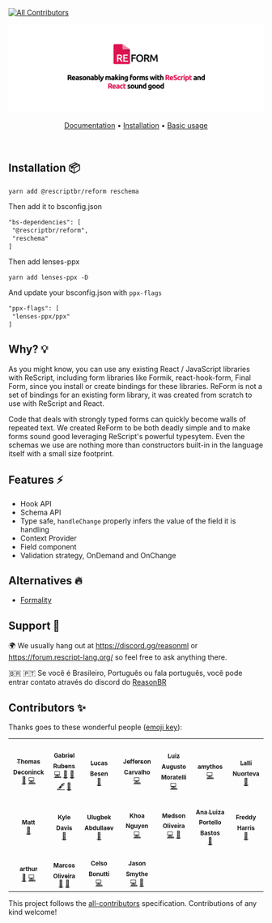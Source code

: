 [![All Contributors](https://img.shields.io/badge/all_contributors-13-orange.svg?style=flat-square)](#contributors)

<p align="center">
  <img src="./assets/logo.svg" /> 
  <br />
</p>
<p align="center">
  <a href="https://rescript-reform.netlify.app">Documentation</a> • 
  <a target="_blank" href="https://rescript-reform.netlify.app/docs/installation">Installation</a> • 
  <a target="_blank" href="https://rescript-reform.netlify.app/docs/getting-started#quick-start">Basic usage</a>
</p>
<br/>

## Installation 📦

```
yarn add @rescriptbr/reform reschema
```

Then add it to bsconfig.json

```
"bs-dependencies": [
 "@rescriptbr/reform",
 "reschema"
]
```

Then add lenses-ppx

```
yarn add lenses-ppx -D
```

And update your bsconfig.json with `ppx-flags`

```
"ppx-flags": [
 "lenses-ppx/ppx"
]
```

</details>

## Why? 💡

As you might know, you can use any existing React / JavaScript libraries with ReScript, including form libraries like Formik, react-hook-form, Final Form, since you install or create bindings for these libraries. ReForm is not a set of bindings for an existing form library, it was created from scratch to use with ReScript and React.

Code that deals with strongly typed forms can quickly become walls of repeated text. We created ReForm to be both deadly simple and to make forms sound good leveraging ReScript's powerful typesytem. Even the schemas we use are nothing more than constructors built-in in the language itself with a small size footprint.

## Features ⚡

- Hook API
- Schema API
- Type safe, `handleChange` properly infers the value of the field it is handling
- Context Provider
- Field component
- Validation strategy, OnDemand and OnChange

## Alternatives 🔥

- [Formality](https://github.com/alexfedoseev/re-formality)

## Support 🚀

🌍 We usually hang out at https://discord.gg/reasonml or https://forum.rescript-lang.org/ so feel free to ask anything there.

🇧🇷 🇵🇹  Se você é Brasileiro, Português ou fala português, você pode entrar contato através do discord do [ReasonBR](http://discord.com/invite/SSDMNYQ)

## Contributors ✨

Thanks goes to these wonderful people ([emoji key](https://allcontributors.org/docs/en/emoji-key)):

<!-- ALL-CONTRIBUTORS-LIST:START - Do not remove or modify this section -->
<!-- prettier-ignore-start -->
<!-- markdownlint-disable -->
<table>
  <tr>
    <td align="center"><a href="http://www.thomasdeconinck.fr"><img src="https://avatars2.githubusercontent.com/u/1548421?v=4?s=100" width="100px;" alt=""/><br /><sub><b>Thomas Deconinck</b></sub></a><br /><a href="https://github.com/rescriptbr/reform/commits?author=DCKT" title="Documentation">📖</a> <a href="https://github.com/rescriptbr/reform/commits?author=DCKT" title="Code">💻</a></td>
    <td align="center"><a href="http://twitter.com/fakenickels"><img src="https://avatars0.githubusercontent.com/u/1283200?v=4?s=100" width="100px;" alt=""/><br /><sub><b>Gabriel Rubens</b></sub></a><br /><a href="https://github.com/rescriptbr/reform/commits?author=fakenickels" title="Code">💻</a> <a href="https://github.com/rescriptbr/reform/issues?q=author%3Afakenickels" title="Bug reports">🐛</a> <a href="#ideas-fakenickels" title="Ideas, Planning, & Feedback">🤔</a> <a href="#content-fakenickels" title="Content">🖋</a> <a href="https://github.com/rescriptbr/reform/commits?author=fakenickels" title="Documentation">📖</a></td>
    <td align="center"><a href="https://twitter.com/lucasbesen"><img src="https://avatars3.githubusercontent.com/u/13984388?v=4?s=100" width="100px;" alt=""/><br /><sub><b>Lucas Besen</b></sub></a><br /><a href="#maintenance-lucasbesen" title="Maintenance">🚧</a></td>
    <td align="center"><a href="https://github.com/JeffersonCarvalh0"><img src="https://avatars1.githubusercontent.com/u/11946020?v=4?s=100" width="100px;" alt=""/><br /><sub><b>Jefferson Carvalho</b></sub></a><br /><a href="https://github.com/rescriptbr/reform/commits?author=JeffersonCarvalh0" title="Code">💻</a></td>
    <td align="center"><a href="https://gtluizmoratelli.itch.io"><img src="https://avatars2.githubusercontent.com/u/24661951?v=4?s=100" width="100px;" alt=""/><br /><sub><b>Luiz Augusto Moratelli</b></sub></a><br /><a href="https://github.com/rescriptbr/reform/commits?author=LuizMoratelli" title="Code">💻</a></td>
    <td align="center"><a href="https://github.com/amythos"><img src="https://avatars0.githubusercontent.com/u/959296?v=4?s=100" width="100px;" alt=""/><br /><sub><b>amythos</b></sub></a><br /><a href="https://github.com/rescriptbr/reform/commits?author=amythos" title="Code">💻</a></td>
    <td align="center"><a href="http://www.lallinuorteva.fi"><img src="https://avatars3.githubusercontent.com/u/7643715?v=4?s=100" width="100px;" alt=""/><br /><sub><b>Lalli Nuorteva</b></sub></a><br /><a href="https://github.com/rescriptbr/reform/issues?q=author%3Alalnuo" title="Bug reports">🐛</a></td>
  </tr>
  <tr>
    <td align="center"><a href="https://playqup.com"><img src="https://avatars0.githubusercontent.com/u/3103241?v=4?s=100" width="100px;" alt=""/><br /><sub><b>Matt</b></sub></a><br /><a href="#maintenance-hew" title="Maintenance">🚧</a></td>
    <td align="center"><a href="https://github.com/kyldvs"><img src="https://avatars1.githubusercontent.com/u/1830497?v=4?s=100" width="100px;" alt=""/><br /><sub><b>Kyle Davis</b></sub></a><br /><a href="https://github.com/rescriptbr/reform/pulls?q=is%3Apr+reviewed-by%3Akyldvs" title="Reviewed Pull Requests">👀</a></td>
    <td align="center"><a href="https://github.com/ulugbekna"><img src="https://avatars2.githubusercontent.com/u/16353531?v=4?s=100" width="100px;" alt=""/><br /><sub><b>Ulugbek Abdullaev</b></sub></a><br /><a href="https://github.com/rescriptbr/reform/issues?q=author%3Aulugbekna" title="Bug reports">🐛</a></td>
    <td align="center"><a href="https://khoanguyen.me"><img src="https://avatars2.githubusercontent.com/u/3049054?v=4?s=100" width="100px;" alt=""/><br /><sub><b>Khoa Nguyen</b></sub></a><br /><a href="https://github.com/rescriptbr/reform/commits?author=thangngoc89" title="Code">💻</a></td>
    <td align="center"><a href="http://medson.me"><img src="https://avatars0.githubusercontent.com/u/17956325?v=4?s=100" width="100px;" alt=""/><br /><sub><b>Medson Oliveira</b></sub></a><br /><a href="https://github.com/rescriptbr/reform/commits?author=medson10" title="Code">💻</a> <a href="#ideas-medson10" title="Ideas, Planning, & Feedback">🤔</a></td>
    <td align="center"><a href="https://anabastos.me"><img src="https://avatars1.githubusercontent.com/u/10088900?v=4?s=100" width="100px;" alt=""/><br /><sub><b>Ana Luiza Portello Bastos</b></sub></a><br /><a href="https://github.com/rescriptbr/reform/commits?author=anabastos" title="Documentation">📖</a></td>
    <td align="center"><a href="https://freddy03h.github.io"><img src="https://avatars1.githubusercontent.com/u/1412159?v=4?s=100" width="100px;" alt=""/><br /><sub><b>Freddy Harris</b></sub></a><br /><a href="https://github.com/rescriptbr/reform/issues?q=author%3AFreddy03h" title="Bug reports">🐛</a></td>
  </tr>
  <tr>
    <td align="center"><a href="https://github.com/arthurbarroso"><img src="https://avatars3.githubusercontent.com/u/48794198?v=4?s=100" width="100px;" alt=""/><br /><sub><b>arthur</b></sub></a><br /><a href="https://github.com/rescriptbr/reform/commits?author=arthurbarroso" title="Documentation">📖</a> <a href="https://github.com/rescriptbr/reform/commits?author=arthurbarroso" title="Code">💻</a></td>
    <td align="center"><a href="http://vmarcosp.dribbble.com"><img src="https://avatars0.githubusercontent.com/u/20327229?v=4?s=100" width="100px;" alt=""/><br /><sub><b>Marcos Oliveira</b></sub></a><br /><a href="https://github.com/rescriptbr/reform/commits?author=vmarcosp" title="Documentation">📖</a> <a href="#design-vmarcosp" title="Design">🎨</a></td>
    <td align="center"><a href="http://cel.so"><img src="https://avatars2.githubusercontent.com/u/12688694?v=4?s=100" width="100px;" alt=""/><br /><sub><b>Celso Bonutti</b></sub></a><br /><a href="https://github.com/rescriptbr/reform/commits?author=celsobonutti" title="Code">💻</a></td>
    <td align="center"><a href="https://github.com/JasoonS"><img src="https://avatars.githubusercontent.com/u/6032276?v=4?s=100" width="100px;" alt=""/><br /><sub><b>Jason Smythe</b></sub></a><br /><a href="https://github.com/rescriptbr/reform/commits?author=JasoonS" title="Code">💻</a> <a href="https://github.com/rescriptbr/reform/commits?author=JasoonS" title="Documentation">📖</a></td>
  </tr>
</table>

<!-- markdownlint-restore -->
<!-- prettier-ignore-end -->

<!-- ALL-CONTRIBUTORS-LIST:END -->

This project follows the [all-contributors](https://github.com/all-contributors/all-contributors) specification. Contributions of any kind welcome!
